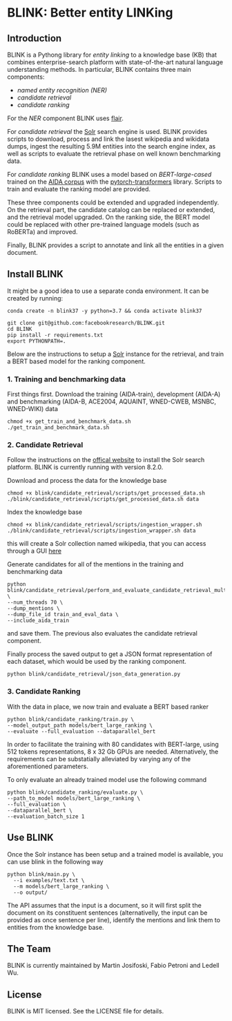 # BLINK: Better entity LINKing

## Introduction

BLINK is a Pythong library for *entity linking* to a knowledge base (KB) that combines enterprise-search platform with state-of-the-art natural language understanding methods. 
In particular, BLINK contains three main components:
- _named entity recognition (NER)_
- _candidate retrieval_
- _candidate ranking_

For the _NER_ component BLINK uses [flair](https://github.com/zalandoresearch/flair).

For _candidate retrieval_ the [Solr](https://lucene.apache.org/solr) search engine is used.
BLINK provides scripts to download, process and link the lasest wikipedia and wikidata dumps, ingest the resulting 5.9M entities into the search engine index, as well as scripts to evaluate the retrieval phase on well known benchmarking data.

For _candidate ranking_ BLINK uses a model based on _BERT-large-cased_ trained on the [AIDA corpus](https://www.mpi-inf.mpg.de/departments/databases-and-information-systems/research/ambiverse-nlu/aida) with the [pytorch-transformers](https://github.com/huggingface/transformers) library. Scripts to train and evaluate the ranking model are provided.

These three components could be extended and upgraded independently. 
On the retrieval part, the candidate catalog can be replaced or extended, and the retrieval model upgraded.
On the ranking side, the BERT model could be replaced with other pre-trained language models (such as RoBERTa) and improved.

Finally, BLINK provides a script to annotate and link all the entities in a given document.

## Install BLINK

It might be a good idea to use a separate conda environment. It can be created by running:

```
conda create -n blink37 -y python=3.7 && conda activate blink37
```

```
git clone git@github.com:facebookresearch/BLINK.git
cd BLINK
pip install -r requirements.txt
export PYTHONPATH=.
```


Below are the instructions to setup a [Solr](https://lucene.apache.org/solr) instance for the retrieval, and train a BERT based model for the ranking component.

### 1. Training and benchmarking data

First things first. Download the training (AIDA-train), development (AIDA-A) and benchmarking (AIDA-B, ACE2004, AQUAINT, WNED-CWEB, MSNBC, WNED-WIKI) data

```
chmod +x get_train_and_benchmark_data.sh
./get_train_and_benchmark_data.sh
```

### 2. Candidate Retrieval

Follow the instructions on the [offical website](https://lucene.apache.org/solr) to install the Solr search platform. BLINK is currently running with version 8.2.0.

Download and process the data for the knowledge base

```
chmod +x blink/candidate_retrieval/scripts/get_processed_data.sh
./blink/candidate_retrieval/scripts/get_processed_data.sh data
```

Index the knowledge base
```
chmod +x blink/candidate_retrieval/scripts/ingestion_wrapper.sh
./blink/candidate_retrieval/scripts/ingestion_wrapper.sh data
```
this will create a Solr collection named wikipedia, that you can access through a GUI [here](http://localhost:8983/solr/#/wikipedia/core-overview)

Generate candidates for all of the mentions in the training and benchmarking data
```
python blink/candidate_retrieval/perform_and_evaluate_candidate_retrieval_multithreaded.py \
--num_threads 70 \
--dump_mentions \
--dump_file_id train_and_eval_data \
--include_aida_train
```
and save them. The previous also evaluates the candidate retrieval component.

Finally process the saved output to get a JSON format representation of each dataset, which would be used by the ranking component.

```
python blink/candidate_retrieval/json_data_generation.py
```

### 3. Candidate Ranking

With the data in place, we now train and evaluate a BERT based ranker
```
python blink/candidate_ranking/train.py \
--model_output_path models/bert_large_ranking \
--evaluate --full_evaluation --dataparallel_bert
```
In order to facilitate the training with 80 candidates with BERT-large, using 512 tokens representations, 8 x 32 Gb GPUs are needed. Alternatively, the requirements can be substatially alleviated by varying any of the aforementioned parameters. 

To only evaluate an already trained model use the following command
```
python blink/candidate_ranking/evaluate.py \
--path_to_model models/bert_large_ranking \
--full_evaluation \
--dataparallel_bert \
--evaluation_batch_size 1
```

## Use BLINK
Once the Solr instance has been setup and a trained model is available, you can use blink in the following way

```
python blink/main.py \
  --i examples/text.txt \
  --m models/bert_large_ranking \
  --o output/
```

The API assumes that the input is a document, so it will first split the document on its constituent sentences (alternativelly, the input can be provided as once sentence per line), identify the mentions and link them to entities from the knowledge base.

## The Team
BLINK is currently maintained by Martin Josifoski, Fabio Petroni and Ledell Wu. 

## License
BLINK is MIT licensed. See the LICENSE file for details.